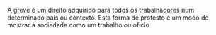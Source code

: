 A greve é um direito adquirido para todos os trabalhadores num determinado pais ou contexto. Esta forma de protesto é um modo de mostrar à sociedade como um trabalho ou oficio 